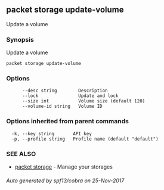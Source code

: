 ## packet storage update-volume

Update a volume

### Synopsis


Update a volume

```
packet storage update-volume
```

### Options

```
      --desc string        Description
      --lock               Update and lock
      --size int           Volume size (default 120)
      --volume-id string   Volume ID
```

### Options inherited from parent commands

```
  -k, --key string       API key
  -p, --profile string   Profile name (default "default")
```

### SEE ALSO
* [packet storage](packet_storage.md)	 - Manage your storages

###### Auto generated by spf13/cobra on 25-Nov-2017

